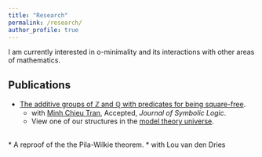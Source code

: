 ```yaml
---
title: "Research"
permalink: /research/
author_profile: true
---
```


I am currently interested in o-minimality and its interactions with other areas of mathematics.

## Publications
   * <a href="https://arxiv.org/abs/1707.00096" target="_blank"> The additive groups of ℤ and ℚ with predicates for being square-free</a>.
        * with <a href="https://faculty.math.illinois.edu/~mctran2/" target="_blank"> Minh Chieu Tran</a>, Accepted, <i>Journal of Symbolic Logic</i>.
        * View one of our structures in the <a href="http://forkinganddividing.com/#_02_54" target="blank"> model theory universe</a>.
   <br>
   * A reproof of the the Pila-Wilkie theorem.
        * with Lou van den Dries    
